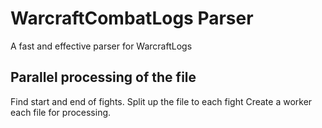 # WarcraftCombatLogs Parser
A fast and effective parser for WarcraftLogs

## Parallel processing of the file
Find start and end of fights.
Split up the file to each fight
Create a worker each file for processing.